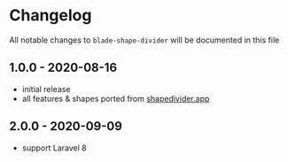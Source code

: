# Changelog

All notable changes to `blade-shape-divider` will be documented in this file

## 1.0.0 - 2020-08-16

- initial release
- all features & shapes ported from [shapedivider.app](shapedivider.app)

## 2.0.0 - 2020-09-09

- support Laravel 8
